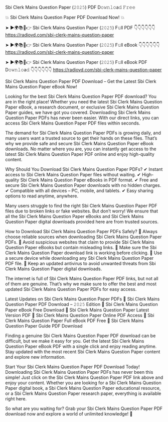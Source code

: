 Sbi Clerk Mains Question Paper (𝟸𝟶𝟸𝟻) PDF D𝚘𝚠𝚗𝚕𝚘a𝚍 𝙵𝚛𝚎𝚎

💥 Sbi Clerk Mains Question Paper PDF Download Now! 💥

➤ ►🌍📚📱👉 Sbi Clerk Mains Question Paper (𝟸𝟶𝟸𝟻) F𝚞ll PDF 👇👇👇👇👇👇
https://radiovd.com/sbi-clerk-mains-question-paper

➤ ►🌍📚📱👉 Sbi Clerk Mains Question Paper (𝟸𝟶𝟸𝟻) F𝚞ll eBook 👇👇👇👇👇👇
https://radiovd.com/sbi-clerk-mains-question-paper

➤ ►🌍📚📱👉 Sbi Clerk Mains Question Paper (𝟸𝟶𝟸𝟻) F𝚞ll eBook PDF D𝚘𝚠𝚗𝚕𝚘a𝚍 👇👇👇👇👇👇
https://radiovd.com/sbi-clerk-mains-question-paper

Sbi Clerk Mains Question Paper PDF Download – Get the Latest Sbi Clerk Mains Question Paper eBook Now!

Looking for the best Sbi Clerk Mains Question Paper PDF download? You are in the right place! Whether you need the latest Sbi Clerk Mains Question Paper eBook, a research document, or exclusive Sbi Clerk Mains Question Paper guides, we have got you covered. Downloading Sbi Clerk Mains Question Paper PDFs has never been easier. With our direct links, you can access Sbi Clerk Mains Question Paper PDF files within seconds.

The demand for Sbi Clerk Mains Question Paper PDFs is growing daily, and many users want a trusted source to get their hands on these files. That’s why we provide safe and secure Sbi Clerk Mains Question Paper eBook downloads. No matter where you are, you can instantly get access to the latest Sbi Clerk Mains Question Paper PDF online and enjoy high-quality content.

Why Should You Download Sbi Clerk Mains Question Paper PDFs?
✔ Instant access to Sbi Clerk Mains Question Paper files without waiting.
✔ High-quality Sbi Clerk Mains Question Paper eBooks in PDF format.
✔ Free and secure Sbi Clerk Mains Question Paper downloads with no hidden charges.
✔ Compatible with all devices – PC, mobile, and tablets.
✔ Easy sharing options to read anytime, anywhere.

Many users struggle to find the right Sbi Clerk Mains Question Paper PDF files due to broken links or fake websites. But don’t worry! We ensure that all the Sbi Clerk Mains Question Paper eBooks and Sbi Clerk Mains Question Paper digital downloads provided here are from trusted sources.

How to Download Sbi Clerk Mains Question Paper PDFs Safely?
📌 Always choose reliable sources when downloading Sbi Clerk Mains Question Paper PDFs.
📌 Avoid suspicious websites that claim to provide Sbi Clerk Mains Question Paper eBooks but contain misleading links.
📌 Make sure the Sbi Clerk Mains Question Paper download link is working before clicking.
📌 Use a secure device while downloading any Sbi Clerk Mains Question Paper PDF file.
📌 Keep an updated antivirus to avoid unwanted threats from Sbi Clerk Mains Question Paper digital downloads.

The internet is full of Sbi Clerk Mains Question Paper PDF links, but not all of them are genuine. That’s why we make sure to offer the best and most updated Sbi Clerk Mains Question Paper PDFs for easy access.

Latest Updates on Sbi Clerk Mains Question Paper PDFs
🔹 Sbi Clerk Mains Question Paper PDF Download – 𝟸𝟶𝟸𝟻 Edition
🔹 Sbi Clerk Mains Question Paper eBook Free Download
🔹 Sbi Clerk Mains Question Paper Latest Version PDF
🔹 Sbi Clerk Mains Question Paper Online PDF Access
🔹 Sbi Clerk Mains Question Paper Full eBook PDF Free
🔹 Sbi Clerk Mains Question Paper Guide PDF Download

Finding a genuine Sbi Clerk Mains Question Paper PDF download can be difficult, but we make it easy for you. Get the latest Sbi Clerk Mains Question Paper eBook PDF with a single click and enjoy reading anytime. Stay updated with the most recent Sbi Clerk Mains Question Paper content and explore new information.

Start Your Sbi Clerk Mains Question Paper PDF Download Today!
Downloading Sbi Clerk Mains Question Paper PDFs has never been this simple! Just click on the Sbi Clerk Mains Question Paper PDF link above and enjoy your content. Whether you are looking for a Sbi Clerk Mains Question Paper digital book, a Sbi Clerk Mains Question Paper educational resource, or a Sbi Clerk Mains Question Paper research paper, everything is available right here.

So what are you waiting for? Grab your Sbi Clerk Mains Question Paper PDF download now and explore a world of unlimited knowledge! 🚀